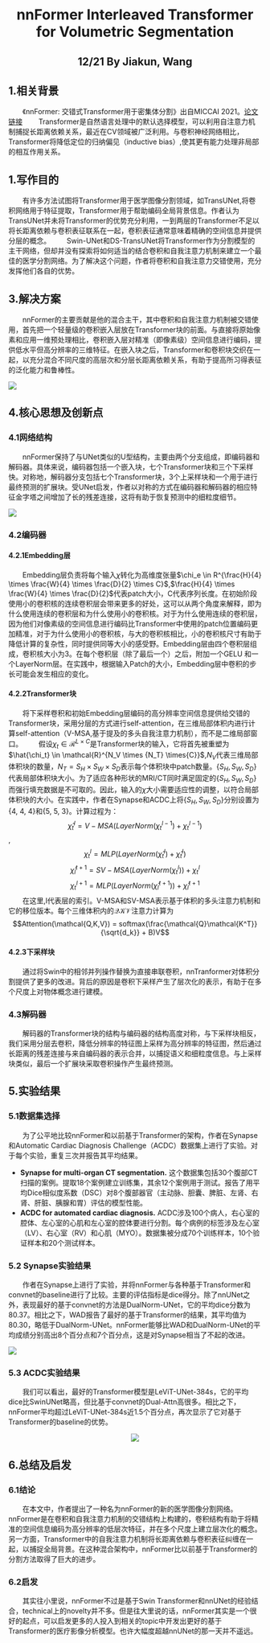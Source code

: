 # <center>nnFormer Interleaved Transformer for Volumetric Segmentation</center>
## <center>12/21 By Jiakun, Wang</center>

## 1.相关背景
&emsp;&emsp;《nnFormer: 交错式Transformer用于密集体分割》出自MICCAI 2021。[论文链接](https://arxiv.org/abs/2109.03201)
&emsp;&emsp;Transformer是自然语言处理中的默认选择模型，可以利用自注意力机制捕捉长距离依赖关系，最近在CV领域被广泛利用。与卷积神经网络相比，Transformer将降低定位的归纳偏见（inductive bias）,使其更有能力处理非局部的相互作用关系。

## 1.写作目的
&emsp;&emsp;有许多方法试图将Transformer用于医学图像分割领域，如TransUNet,将卷积网络用于特征提取，Transformer用于帮助编码全局背景信息。作者认为TransUNet并未将Transformer的优势充分利用，一到两层的Transformer不足以将长距离依赖与卷积表征联系在一起，卷积表征通常意味着精确的空间信息并提供分层的概念。
&emsp;&emsp;Swin-UNet和DS-TransUNet将Transformer作为分割模型的主干网络，但却并没有探索将如何适当的结合卷积和自我注意力机制来建立一个最佳的医学分割网络。为了解决这个问题，作者将卷积和自我注意力交错使用，充分发挥他们各自的优势。

## 3.解决方案
&emsp;&emsp;nnFormer的主要贡献是他的混合主干，其中卷积和自我注意力机制被交错使用，首先把一个轻量级的卷积嵌入层放在Transformer块的前面。与直接将原始像素和应用一维预处理相比，卷积嵌入层对精准（即像素级）空间信息进行编码，提供低水平但高分辨率的三维特征。在嵌入块之后，Transformer和卷积块交织在一起，以充分混合不同尺度的高层次和分层长距离依赖关系，有助于提高所习得表征的泛化能力和鲁棒性。

<img src = "./src/fg1.PNG">

## 4.核心思想及创新点
### 4.1网络结构
&emsp;&emsp;nnFormer保持了与UNet类似的U型结构，主要由两个分支组成，即编码器和解码器。具体来说，编码器包括一个嵌入块，七个Transformer块和三个下采样快。对称地，解码器分支包括七个Transformer块，3个上采样块和一个用于进行最终预测的扩展块。受UNet启发，作者以对称的方式在编码器和解码器的相应特征金字塔之间增加了长的残差连接，这将有助于恢复预测中的细粒度细节。

<img src = "./src/fg2.PNG">

### 4.2编码器
#### 4.2.1Embedding层
&emsp;&emsp;Embedding层负责将每个输入$\chi$转化为高维度张量$\chi_e \in R^{\frac{H}{4} \times \frac{W}{4} \times \frac{D}{2} \times C}$,$\frac{H}{4} \times \frac{W}{4} \times \frac{D}{2}$代表patch大小，C代表序列长度。在初始阶段使用小的卷积核的连续卷积层会带来更多的好处，这可以从两个角度来解释，即为什么使用连续的卷积层和为什么使用小的卷积核。对于为什么使用连续的卷积层，因为他们对像素级的空间信息进行编码比Transformer中使用的patch位置编码更加精准，对于为什么使用小的卷积核，与大的卷积核相比，小的卷积核尺寸有助于降低计算的复杂性，同时提供同等大小的感受野。Embedding层由四个卷积层组成，卷积核大小为3。在每个卷积层（除了最后一个）之后，附加一个GELU 和一个LayerNorm层。在实践中，根据输入Patch的大小，Embedding层中卷积的步长可能会发生相应的变化。

#### 4.2.2Transformer块
&emsp;&emsp;将下采样卷积和初始Embedding层编码的高分辨率空间信息提供给交错的Transformer块，采用分层的方式进行self-attention，在三维局部体积内进行计算self-attention（V-MSA,基于提及的多头自我注意力机制），而不是二维局部窗口。
&emsp;&emsp;假设$\chi_t \in \mathcal{R}^{L \times C}$是Transformer块的输入，它将首先被重塑为$\hat{\chi_t} \in \mathcal{R}^{N_V \times {N_T} \times{C}}$,$N_V$代表三维局部体积块的数量，$N_T = S_H \times S_W \times S_D$表示每个体积块中patch数量。{$S_H, S_W, S_D$}代表局部体积块大小。为了适应各种形状的MRI/CT同时满足固定的{$S_H, S_W, S_D$}而强行填充数据是不可取的。因此，输入的$\chi$大小需要适应性的调整，以符合局部体积块的大小。在实践中，作者在Synapse和ACDC上将{$S_H, S_W, S_D$}分别设置为{4, 4, 4}和{5, 5, 3}。计算过程为：
$$\hat{\chi}_{t}^{l} = V-MSA(LayerNorm(\chi_t^{l-1}) + \chi_t^{l-1}) $$,
$$\chi_t^l = MLP(LayerNorm(\hat{\chi}_{t}^{l}) + \hat{\chi}_{t}^{l}) $$
$$\hat{\chi}_{l}^{t+1} = SV-MSA(LayerNorm(\chi_t^{l})) + \chi_t^{l} $$
$$\chi_t^{l+1} = MLP(LayerNorm(\hat{\chi}_{l}^{t+1})) + \hat{\chi}_{l}^{t+1} $$
&emsp;&emsp;在这里,l代表层的索引。V-MSA和SV-MSA表示基于体积的多头注意力机制和它的移位版本。每个三维体积内的$\mathcal{QKV}$注意力计算为
$$Attention(\mathcal{Q,K,V}) = softmax(\frac{\mathcal{Q}\mathcal{K^T}}{\sqrt{d_k}} + B)V$$

#### 4.2.3下采样块
&emsp;&emsp;通过将Swin中的相邻并列操作替换为直接串联卷积，nnTranformer对体积分割提供了更多的改进。背后的原因是卷积下采样产生了层次化的表示，有助于在多个尺度上对物体概念进行建模。

### 4.3解码器
&emsp;&emsp;解码器的Transformer块的结构与编码器的结构高度对称，与下采样块相反，我们采用分层去卷积，降低分辨率的特征图上采样为高分辨率的特征图，然后通过长距离的残差连接与来自编码器的表示合并，以捕捉语义和细粒度信息。与上采样块类似，最后一个扩展块采取卷积操作产生最终预测。

## 5.实验结果
### 5.1数据集选择
&emsp;&emsp;为了公平地比较nnFormer和以前基于Transformer的架构，作者在Synapse和Automatic Cardiac Diagnosis Challenge（ACDC）数据集上进行了实验。对于每个实验，重复三次并报告其平均结果。
- **Synapse for multi-organ CT segmentation.** 这个数据集包括30个腹部CT扫描的案例。提取18个案例建立训练集，其余12个案例用于测试。报告了用平均Dice相似度系数（DSC）对8个腹部器官（主动脉、胆囊、脾脏、左肾、右肾、肝脏、胰腺和胃）评估的模型性能。
- **ACDC for automated cardiac diagnosis.** ACDC涉及100个病人，右心室的腔体、左心室的心肌和左心室的腔体要进行分割。每个病例的标签涉及左心室（LV）、右心室（RV）和心肌（MYO）。数据集被分成70个训练样本，10个验证样本和20个测试样本。

### 5.2 Synapse实验结果
&emsp;&emsp;作者在Synapse上进行了实验，并将nnFormer与各种基于Transformer和convnet的baseline进行了比较。主要的评估指标是dice得分。除了nnUNet之外，表现最好的基于convnet的方法是DualNorm-UNet，它的平均dice分数为80.37。相比之下，WAD报告了最好的基于Transformer的结果，其平均值为80.30，略低于DualNorm-UNet。nnFormer能够比WAD和DualNorm-UNet的平均成绩分别高出8个百分点和7个百分点，这是对Synapse相当了不起的改进。

<img src = "./src/fg3.PNG">

### 5.3 ACDC实验结果
&emsp;&emsp;我们可以看出，最好的Transformer模型是LeViT-UNet-384s，它的平均dice比SwinUNet略高，但比基于convnet的Dual-Attn高很多。相比之下，nnFormer平均超过LeViT-UNet-384s近1.5个百分点，再次显示了它对基于Transformer的baseline的优势。

<center><img src = "./src/fg4.PNG"></center>

## 6.总结及启发
### 6.1结论
&emsp;&emsp;在本文中，作者提出了一种名为nnFormer的新的医学图像分割网络。nnFormer是在卷积和自我注意力机制的交错结构上构建的，卷积结构有助于将精准的空间信息编码为高分辨率的低层次特征，并在多个尺度上建立层次化的概念。另一方面，Transformer中的自我注意力机制将长距离依赖与卷积表征纠缠在一起，以捕捉全局背景。在这种混合架构中，nnFormer比以前基于Transformer的分割方法取得了巨大的进步。
### 6.2启发
&emsp;&emsp;其实往小里说，nnFormer不过是基于Swin Transformer和nnUNet的经验结合，technical上的novelty并不多。但是往大里说的话，nnFormer其实是一个很好的起点，可以启发更多的人投入到相关的topic中开发出更好的基于Transformer的医疗影像分析模型。也许大幅度超越nnUNet的那一天并不遥远。